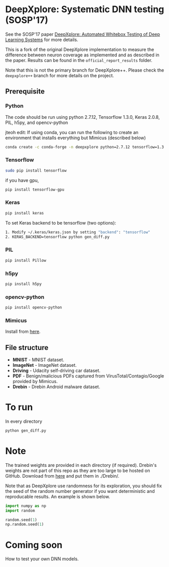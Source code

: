# DeepXplore: Systematic DNN testing  (SOSP'17)
See the SOSP'17 paper [DeepXplore: Automated Whitebox Testing of Deep Learning Systems](http://www.cs.columbia.edu/~suman/docs/deepxplore.pdf) for more details.

This is a fork of the original DeepXplore implementation to measure the difference between neuron coverage as implemented and as described in the paper. Results can be found in the `official_report_results` folder. 

Note that this is not the primary branch for DeepXplore++. Please check the `deepxplore++` branch for more details on the project.

## Prerequisite
### Python
The code should be run using python 2.7.12, Tensorflow 1.3.0, Keras 2.0.8, PIL, h5py, and opencv-python

jteoh edit: If using conda, you can run the following to create an environment that installs everything but Mimicus (described below)
```bash
conda create -c conda-forge -n deepxplore python=2.7.12 tensorflow=1.3.0 keras=2.0.8 PIL h5py opencv
```

### Tensorflow
```bash
sudo pip install tensorflow
```
if you have gpu,
```bash
pip install tensorflow-gpu
```

### Keras
```bash
pip install keras
```
To set Keras backend to be tensorflow (two options):
```bash
1. Modify ~/.keras/keras.json by setting "backend": "tensorflow"
2. KERAS_BACKEND=tensorflow python gen_diff.py
```

### PIL
```bash
pip install Pillow
```

### h5py
```bash
pip install h5py
```

### opencv-python
```bash
pip install opencv-python
```

### Mimicus
Install from [here](https://github.com/srndic/mimicus).

## File structure
+ **MNIST** - MNIST dataset.
+ **ImageNet** - ImageNet dataset.
+ **Driving** - Udacity self-driving car dataset.
+ **PDF** - Benign/malicious PDFs captured from VirusTotal/Contagio/Google provided by Mimicus.
+ **Drebin** - Drebin Android malware dataset.

# To run
In every directory
```bash
python gen_diff.py
```

# Note
The trained weights are provided in each directory (if required).
Drebin's weights are not part of this repo as they are too large to be hosted on GitHub. Download from [here](https://drive.google.com/drive/folders/0B4otJeEcboCaQzFpYkJwb2h3WG8?usp=sharing) and put them in ./Drebin/.

Note that as DeepXplore use randomness for its exploration, you should fix the seed of the random number generator if you want deterministic and reproducable results. An example is shown below.   
```python
import numpy as np
import random

random.seed(1)
np.random.seed(1)
```

# Coming soon
How to test your own DNN models.
